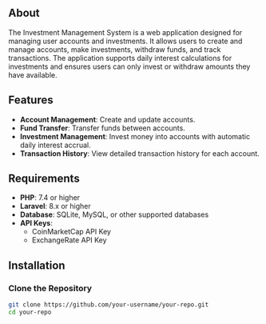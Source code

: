 ## About

The Investment Management System is a web application designed for managing user accounts and investments. It allows users to create and manage accounts, make investments, withdraw funds, and track transactions. The application supports daily interest calculations for investments and ensures users can only invest or withdraw amounts they have available.

## Features

- **Account Management**: Create and update accounts.
- **Fund Transfer**: Transfer funds between accounts.
- **Investment Management**: Invest money into accounts with automatic daily interest accrual.
- **Transaction History**: View detailed transaction history for each account.

## Requirements

- **PHP**: 7.4 or higher
- **Laravel**: 8.x or higher
- **Database**: SQLite, MySQL, or other supported databases
- **API Keys**:
    - CoinMarketCap API Key
    - ExchangeRate API Key

## Installation

### Clone the Repository

```bash
git clone https://github.com/your-username/your-repo.git
cd your-repo
